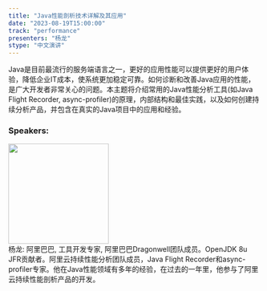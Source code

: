 ```yaml
---
title: "Java性能剖析技术详解及其应用"
date: "2023-08-19T15:00:00" 
track: "performance"
presenters: "杨龙"
stype: "中文演讲"
---
```

Java是目前最流行的服务端语言之一，更好的应用性能可以提供更好的用户体验，降低企业IT成本，使系统更加稳定可靠。如何诊断和改善Java应用的性能，是广大开发者非常关心的问题。本主题将介绍常用的Java性能分析工具(如Java Flight Recorder, async-profiler)的原理，内部结构和最佳实践，以及如何创建持续分析产品，并包含在真实的Java项目中的应用和经验。
 ### Speakers: 
 <img src="https://img.bagevent.com/resource/20230807/0953079271016.jpg" width="200" /><br>
 杨龙: 阿里巴巴, 工具开发专家, 阿里巴巴Dragonwell团队成员。OpenJDK 8u JFR贡献者。阿里云持续性能分析团队成员，Java Flight Recorder和async-profiler专家。他在Java性能领域有多年的经验，在过去的一年里，他参与了阿里云持续性能剖析产品的开发。
 <br><br>